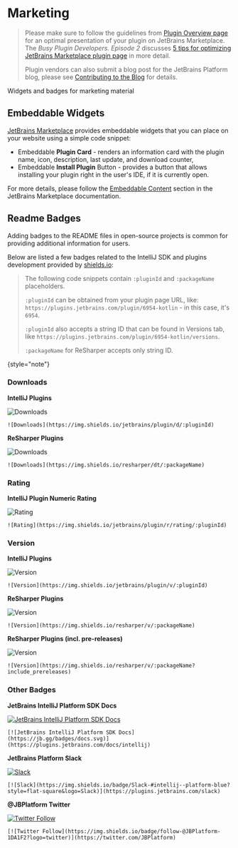 <!-- Copyright 2000-2022 JetBrains s.r.o. and contributors. Use of this source code is governed by the Apache 2.0 license. -->

# Marketing

> Please make sure to follow the guidelines from [Plugin Overview page](https://plugins.jetbrains.com/docs/marketplace/plugin-overview-page.html) for an optimal presentation of your plugin on JetBrains Marketplace.
> The _Busy Plugin Developers. Episode 2_ discusses [5 tips for optimizing JetBrains Marketplace plugin page](https://youtu.be/oB1GA9JeeiY?t=52) in more detail.
>
> Plugin vendors can also submit a blog post for the JetBrains Platform blog, please see [Contributing to the Blog](https://plugins.jetbrains.com/docs/marketplace/contributing-to-the-blog.html) for details.

<link-summary>Widgets and badges for marketing material</link-summary>

## Embeddable Widgets

[JetBrains Marketplace](https://plugins.jetbrains.com) provides embeddable widgets that you can place on your website using a simple code snippet:

- Embeddable **Plugin Card** - renders an information card with the plugin name, icon, description, last update, and download counter,
- Embeddable **Install Plugin** Button - provides a button that allows installing your plugin right in the user's IDE, if it is currently open.

For more details, please follow the [Embeddable Content](https://plugins.jetbrains.com/docs/marketplace/embeddable-content.html) section in the JetBrains Marketplace documentation.

## Readme Badges

Adding badges to the <path>README</path> files in open-source projects is common for providing additional information for users.

Below are listed a few badges related to the IntelliJ SDK and plugins development provided by [shields.io](https://shields.io):

> The following code snippets contain `:pluginId` and `:packageName` placeholders.
>
> `:pluginId` can be obtained from your plugin page URL, like: `https://plugins.jetbrains.com/plugin/6954-kotlin` - in this case, it's `6954`.
>
> `:pluginId` also accepts a string ID that can be found in <control>Versions</control> tab, like `https://plugins.jetbrains.com/plugin/6954-kotlin/versions`.
>
> `:packageName` for ReSharper accepts only string ID.
>
{style="note"}

### Downloads

**IntelliJ Plugins**

![Downloads](https://img.shields.io/badge/downloads-10M-brightgreen)
```
![Downloads](https://img.shields.io/jetbrains/plugin/d/:pluginId)
```

**ReSharper Plugins**

![Downloads](https://img.shields.io/badge/downloads-90k-brightgreen)
```
![Downloads](https://img.shields.io/resharper/dt/:packageName)
```

### Rating

**IntelliJ Plugin Numeric Rating**

![Rating](https://img.shields.io/badge/rating-4.5/5-brightgreen)
```
![Rating](https://img.shields.io/jetbrains/plugin/r/rating/:pluginId)
```

[//]: # (FIXME: uncomment when Writerside issue is fixed)
[//]: # (**IntelliJ Plugin Stars Rating**)
[//]: # ()
[//]: # (![Rating]&#40;https://img.shields.io/badge/rating-%E2%98%85%E2%98%85%E2%98%85%E2%98%85%C2%BD-brightgreen&#41;{interpolate-variables="false"})
[//]: # (```)
[//]: # (![Rating]&#40;https://img.shields.io/jetbrains/plugin/r/stars/:pluginId&#41;)
[//]: # (```)

### Version

**IntelliJ Plugins**

![Version](https://img.shields.io/jetbrains/plugin/v/IdeaVim)
```
![Version](https://img.shields.io/jetbrains/plugin/v/:pluginId)
```

**ReSharper Plugins**

![Version](https://img.shields.io/badge/resharper-v2017.2.0-blue)
```
![Version](https://img.shields.io/resharper/v/:packageName)
```

**ReSharper Plugins (incl. pre-releases)**


![Version](https://img.shields.io/badge/resharper-v2017.3.0--pre0001-yellow)
```
![Version](https://img.shields.io/resharper/v/:packageName?include_prereleases)
```

### Other Badges

[//]: # (FIXME: there is no such file in SDK Docs repo)
[//]: # (**GitHub Actions Workflow**)
[//]: # ()
[//]: # (![Build]&#40;https://github.com/JetBrains/intellij-sdk-docs/workflows/Build/badge.svg&#41;)
[//]: # (```)
[//]: # (![Build]&#40;https://github.com/USERNAME/REPOSITORY_NAME/workflows/WORKFLOW_NAME/badge.svg&#41;)
[//]: # (```)

**JetBrains IntelliJ Platform SDK Docs**

[![JetBrains IntelliJ Platform SDK Docs](https://jb.gg/badges/docs.svg)](https://plugins.jetbrains.com/docs/intellij)
```
[![JetBrains IntelliJ Platform SDK Docs](https://jb.gg/badges/docs.svg)](https://plugins.jetbrains.com/docs/intellij)
```

**JetBrains Platform Slack**

[![Slack](https://img.shields.io/badge/Slack-#intellij--platform-blue?style=flat-square&logo=Slack)](https://plugins.jetbrains.com/slack)
```
[![Slack](https://img.shields.io/badge/Slack-#intellij--platform-blue?style=flat-square&logo=Slack)](https://plugins.jetbrains.com/slack)
```

**@JBPlatform Twitter**

[![Twitter Follow](https://img.shields.io/badge/follow-@JBPlatform-1DA1F2?logo=twitter)](https://twitter.com/JBPlatform)
```
[![Twitter Follow](https://img.shields.io/badge/follow-@JBPlatform-1DA1F2?logo=twitter)](https://twitter.com/JBPlatform)
```
